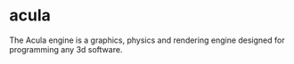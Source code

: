 # acula
The Acula engine is a graphics, physics and rendering engine designed for programming any 3d software.
